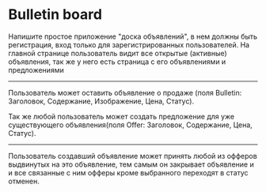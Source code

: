 # Bulletin board

Напишите простое приложение "доска объявлений", в нем должны быть регистрация, вход только для зарегистрированных 
пользователей.
На главной странице пользователь видит все открытые (активные) объявления, так же у него есть страница с 
его объявлениями и предложениями

---

Пользователь может оставить объявление о продаже
(поля Bulletin: Заголовок, Содержание, Изображение, Цена, Статус).

Так же любой пользователь может создать предложение для уже существующего 
объявления(поля Offer: Заголовок, Содержание, Цена, Статус).

---

Пользователь создавший объявление может принять любой из офферов 
выдвинутых на это объявление, тем самым он закрывает объявление и 
и все связанные с ним офферы кроме выбранного переходят в статус отменен.
